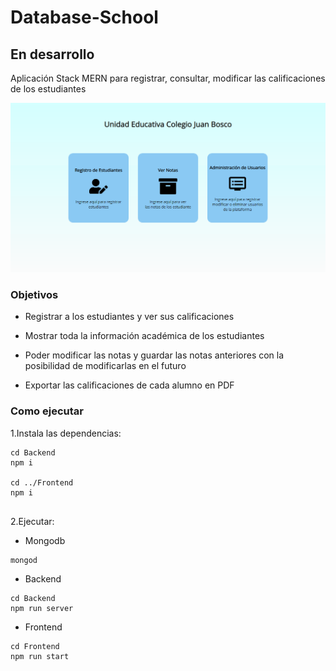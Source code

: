 # Database-School

## En desarrollo

Aplicación Stack MERN para registrar, consultar, modificar las calificaciones de los estudiantes

<img src="https://github.com/Rufi512/Database-School/blob/master/Capture.png" />

### Objetivos

* Registrar a los estudiantes y ver sus calificaciones
 
* Mostrar toda la información académica de los estudiantes 

* Poder modificar las notas y guardar las notas anteriores con la posibilidad de modificarlas en el futuro

* Exportar las calificaciones de cada alumno en PDF

### Como ejecutar

1.Instala las dependencias:
```
cd Backend
npm i

cd ../Frontend
npm i


```

2.Ejecutar:

* Mongodb

```
mongod
```


* Backend
```
cd Backend
npm run server

```

* Frontend
```
cd Frontend
npm run start

```
